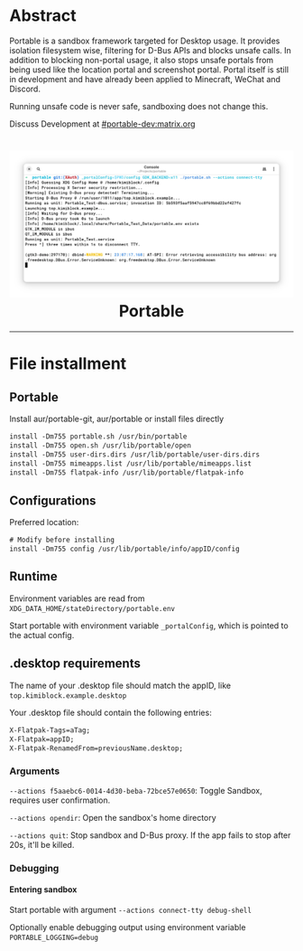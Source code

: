# Abstract
Portable is a sandbox framework targeted for Desktop usage. It provides isolation filesystem wise, filtering for D-Bus APIs and blocks unsafe calls. In addition to blocking non-portal usage, it also stops unsafe portals from being used like the location portal and screenshot portal. Portal itself is still in development and have already been applied to Minecraft, WeChat and Discord. 

Running unsafe code is never safe, sandboxing does not change this.

Discuss Development at [#portable-dev:matrix.org](https://matrix.to/#/#portable-dev:matrix.org)

<h1 align="center">
  <img src="https://raw.githubusercontent.com/Kraftland/portable/refs/heads/master/example.webp" alt="The Portable Project" width="1024" />
  <br>
  Portable
  <br>
</h1>

---

# File installment

## Portable

Install aur/portable-git, aur/portable or install files directly

```
install -Dm755 portable.sh /usr/bin/portable
install -Dm755 open.sh /usr/lib/portable/open
install -Dm755 user-dirs.dirs /usr/lib/portable/user-dirs.dirs
install -Dm755 mimeapps.list /usr/lib/portable/mimeapps.list
install -Dm755 flatpak-info /usr/lib/portable/flatpak-info
```

## Configurations


Preferred location:

```
# Modify before installing
install -Dm755 config /usr/lib/portable/info/appID/config
```

## Runtime

Environment variables are read from `XDG_DATA_HOME/stateDirectory/portable.env`

Start portable with environment variable `_portalConfig`, which is pointed to the actual config.

## .desktop requirements

The name of your .desktop file should match the appID, like `top.kimiblock.example.desktop`

Your .desktop file should contain the following entries:

```
X-Flatpak-Tags=aTag;
X-Flatpak=appID;
X-Flatpak-RenamedFrom=previousName.desktop;
```

### Arguments

`--actions f5aaebc6-0014-4d30-beba-72bce57e0650`: Toggle Sandbox, requires user confirmation.

`--actions opendir`: Open the sandbox's home directory

`--actions quit`: Stop sandbox and D-Bus proxy. If the app fails to stop after 20s, it'll be killed.

### Debugging

#### Entering sandbox
Start portable with argument `--actions connect-tty debug-shell`

Optionally enable debugging output using environment variable `PORTABLE_LOGGING=debug`
